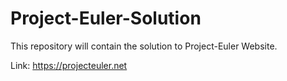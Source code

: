 # Project-Euler-Solution
This repository will contain the solution to Project-Euler Website. 

Link: https://projecteuler.net
